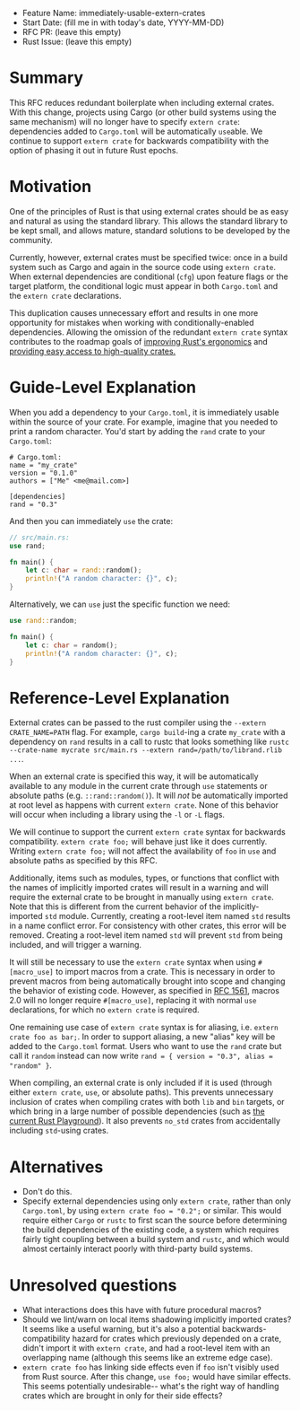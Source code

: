 - Feature Name: immediately-usable-extern-crates
- Start Date: (fill me in with today's date, YYYY-MM-DD)
- RFC PR: (leave this empty)
- Rust Issue: (leave this empty)

# Summary
[summary]: #summary

This RFC reduces redundant boilerplate when including external crates.
With this change, projects using Cargo
(or other build systems using the same mechanism)
will no longer have to specify `extern crate`:
dependencies added to `Cargo.toml` will be automatically `use`able.
We continue to support `extern crate` for backwards compatibility
with the option of phasing it out in future Rust epochs.

# Motivation
[motivation]: #motivation

One of the principles of Rust is that using external crates should be as
easy and natural as using the standard library.
This allows the standard library to be kept small, and allows mature, standard
solutions to be developed by the community.

Currently, however, external crates must be specified twice: once in a build
system such as Cargo and again in the source code using `extern crate`.
When external dependencies are conditional (`cfg`) upon feature flags or the
target platform, the conditional logic must appear in both `Cargo.toml` and
the `extern crate` declarations.

This duplication causes unnecessary effort and results in one more opportunity
for mistakes when working with conditionally-enabled dependencies.
Allowing the omission of the redundant `extern crate` syntax contributes to the
roadmap goals of
[improving Rust's ergonomics](https://github.com/rust-lang/rust-roadmap/issues/17)
and
[providing easy access to high-quality crates.](https://github.com/rust-lang/rust-roadmap/issues/9)

# Guide-Level Explanation
[guide]: #guide

When you add a dependency to your `Cargo.toml`, it is immediately usable within
the source of your crate. For example, imagine that you needed to print a random
character. You'd start by adding the `rand` crate to your `Cargo.toml`:

```
# Cargo.toml:
name = "my_crate"
version = "0.1.0"
authors = ["Me" <me@mail.com>]

[dependencies]
rand = "0.3"
```

And then you can immediately `use` the crate:

```rust
// src/main.rs:
use rand;

fn main() {
    let c: char = rand::random();
    println!("A random character: {}", c);
}
```

Alternatively, we can `use` just the specific function we need:

```rust
use rand::random;

fn main() {
    let c: char = random();
    println!("A random character: {}", c);
}
```

# Reference-Level Explanation
[reference]: #reference

External crates can be passed to the rust compiler using the
`--extern CRATE_NAME=PATH` flag.
For example, `cargo build`-ing a crate `my_crate` with a dependency on `rand`
results in a call to rustc that looks something like
`rustc --crate-name mycrate src/main.rs --extern rand=/path/to/librand.rlib ...`.

When an external crate is specified this way, it will be automatically
available to any module in the current crate through `use` statements or
absolute paths (e.g. `::rand::random()`). It will _not_ be automatically
imported at root level as happens with current `extern crate`.
None of this behavior will occur when including a library using the `-l`
or `-L` flags.

We will continue to support the current `extern crate` syntax for backwards
compatibility. `extern crate foo;` will behave just like it does currently.
Writing `extern crate foo;` will not affect the availability of `foo` in
`use` and absolute paths as specified by this RFC.

Additionally, items such as modules, types, or functions that conflict with
the names of implicitly imported crates will result in a warning and will
require the external crate to be brought in manually using `extern crate`.
Note that this is different from the current behavior of the
implicitly-imported `std` module.
Currently, creating a root-level item named `std` results in a name conflict
error. For consistency with other crates, this error will be removed.
Creating a root-level item named `std` will prevent `std` from being included,
and will trigger a warning.

It will still be necessary to use the `extern crate` syntax when using
`#[macro_use]` to import macros from a crate. This is necessary in order to
prevent macros from being automatically brought into scope and changing the
behavior of existing code.
However, as specified in
[RFC 1561](https://github.com/rust-lang/rfcs/blob/master/text/1561-macro-naming.md#importing-macros),
macros 2.0 will no longer require `#[macro_use]`, replacing it with
normal `use` declarations, for which no `extern crate` is required.

One remaining use case of `extern crate` syntax is for aliasing, i.e.
`extern crate foo as bar;`. In order to support aliasing, a new "alias" key
will be added to the `Cargo.toml` format.
Users who want to use the `rand` crate but call it `random` instead can now
write `rand = { version = "0.3", alias = "random" }`.

When compiling, an external crate is only included if it is used
(through either `extern crate`, `use`, or absolute paths).
This prevents unnecessary inclusion of crates when compiling crates with
both `lib` and `bin` targets, or which bring in a large number of possible
dependencies (such as
[the current Rust Playground](https://users.rust-lang.org/t/the-official-rust-playground-now-has-the-top-100-crates-available/11817)).
It also prevents `no_std` crates from accidentally including `std`-using
crates.

# Alternatives
[alternatives]: #alternatives

- Don't do this.
- Specify external dependencies using only `extern crate`, rather than only
`Cargo.toml`, by using `extern crate foo = "0.2";` or similar. This would
require either `Cargo` or `rustc` to first scan the source before determining
the build dependencies of the existing code, a system which requires fairly
tight coupling between a build system and `rustc`, and which would almost
certainly interact poorly with third-party build systems.

# Unresolved questions
[unresolved]: #unresolved-questions

- What interactions does this have with future procedural macros?
- Should we lint/warn on local items shadowing implicitly imported crates?
It seems like a useful warning, but it's also a potential
backwards-compatibility hazard for crates which previously depended on a
crate, didn't import it with `extern crate`, and had a root-level item with
an overlapping name (although this seems like an extreme edge case).
- `extern crate foo` has linking side effects even if `foo` isn't visibly
used from Rust source. After this change, `use foo;` would have similar
effects. This seems potentially undesirable-- what's the right way of handling
crates which are brought in only for their side effects?
